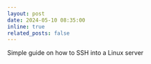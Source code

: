 ```yaml
---
layout: post
date: 2024-05-10 08:35:00
inline: true
related_posts: false
---
```


Simple guide on how to SSH into a Linux server